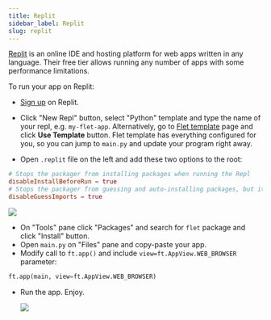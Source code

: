 ```yaml
---
title: Replit
sidebar_label: Replit
slug: replit
---
```


[Replit](https://replit.com/) is an online IDE and hosting platform for web apps written in any language. Their free tier allows running any number of apps with some performance limitations.

To run your app on Replit:

* [Sign up](https://replit.com/signup?from=landing) on Replit.
* Click "New Repl" button, select "Python" template and type the name of your repl, e.g. `my-flet-app`. Alternatively, go to [Flet template](https://replit.com/@fletdev/Flet?v=1) page and click **Use Template** button. Flet template has everything configured for you, so you can jump to `main.py` and update your program right away.

* Open `.replit` file on the left and add these two options to the root:

```toml
# Stops the packager from installing packages when running the Repl
disableInstallBeforeRun = true
# Stops the packager from guessing and auto-installing packages, but it still runs to install packages when running the Repl
disableGuessImports = true
```

  <img src="/img/docs/hosting-replit/replit-disable-guess-imports.png" className="screenshot-60 screenshot-rounded"/>

* On "Tools" pane click "Packages" and search for `flet` package and click "Install" button.
* Open `main.py` on "Files" pane and copy-paste your app.
* Modify call to `ft.app()` and include `view=ft.AppView.WEB_BROWSER` parameter:

```python
ft.app(main, view=ft.AppView.WEB_BROWSER)
```

* Run the app. Enjoy.

  <img src="/img/docs/hosting-replit/replit-running-app.png" className="screenshot-100"/>